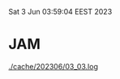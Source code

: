 Sat  3 Jun 03:59:04 EEST 2023
# JAM
<a href='./cache/202306/03_03.log'>./cache/202306/03_03.log</a>

